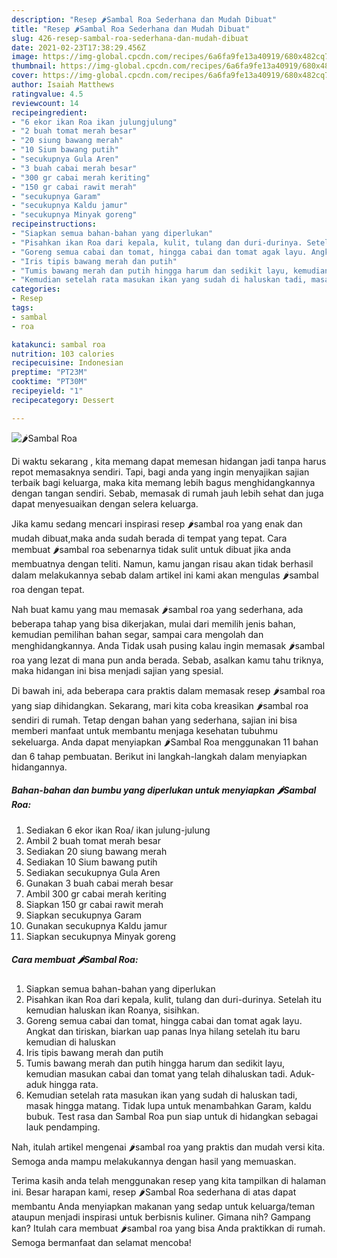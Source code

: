 ```yaml
---
description: "Resep 🌶️Sambal Roa Sederhana dan Mudah Dibuat"
title: "Resep 🌶️Sambal Roa Sederhana dan Mudah Dibuat"
slug: 426-resep-sambal-roa-sederhana-dan-mudah-dibuat
date: 2021-02-23T17:38:29.456Z
image: https://img-global.cpcdn.com/recipes/6a6fa9fe13a40919/680x482cq70/🌶️sambal-roa-foto-resep-utama.jpg
thumbnail: https://img-global.cpcdn.com/recipes/6a6fa9fe13a40919/680x482cq70/🌶️sambal-roa-foto-resep-utama.jpg
cover: https://img-global.cpcdn.com/recipes/6a6fa9fe13a40919/680x482cq70/🌶️sambal-roa-foto-resep-utama.jpg
author: Isaiah Matthews
ratingvalue: 4.5
reviewcount: 14
recipeingredient:
- "6 ekor ikan Roa ikan julungjulung"
- "2 buah tomat merah besar"
- "20 siung bawang merah"
- "10 Sium bawang putih"
- "secukupnya Gula Aren"
- "3 buah cabai merah besar"
- "300 gr cabai merah keriting"
- "150 gr cabai rawit merah"
- "secukupnya Garam"
- "secukupnya Kaldu jamur"
- "secukupnya Minyak goreng"
recipeinstructions:
- "Siapkan semua bahan-bahan yang diperlukan"
- "Pisahkan ikan Roa dari kepala, kulit, tulang dan duri-durinya. Setelah itu kemudian haluskan ikan Roanya, sisihkan."
- "Goreng semua cabai dan tomat, hingga cabai dan tomat agak layu. Angkat dan tiriskan, biarkan uap panas lnya hilang setelah itu baru kemudian di haluskan"
- "Iris tipis bawang merah dan putih"
- "Tumis bawang merah dan putih hingga harum dan sedikit layu, kemudian masukan cabai dan tomat yang telah dihaluskan tadi. Aduk-aduk hingga rata."
- "Kemudian setelah rata masukan ikan yang sudah di haluskan tadi, masak hingga matang. Tidak lupa untuk menambahkan Garam, kaldu bubuk. Test rasa dan Sambal Roa pun siap untuk di hidangkan sebagai lauk pendamping."
categories:
- Resep
tags:
- sambal
- roa

katakunci: sambal roa 
nutrition: 103 calories
recipecuisine: Indonesian
preptime: "PT23M"
cooktime: "PT30M"
recipeyield: "1"
recipecategory: Dessert

---
```



![🌶️Sambal Roa](https://img-global.cpcdn.com/recipes/6a6fa9fe13a40919/680x482cq70/🌶️sambal-roa-foto-resep-utama.jpg)

Di waktu  sekarang , kita memang dapat memesan hidangan jadi tanpa harus repot memasaknya sendiri. Tapi, bagi anda yang ingin menyajikan sajian terbaik bagi keluarga, maka kita memang lebih bagus menghidangkannya dengan tangan sendiri. Sebab, memasak di rumah jauh lebih sehat dan juga dapat menyesuaikan dengan selera keluarga.

Jika kamu sedang mencari inspirasi resep 🌶️sambal roa yang enak dan mudah dibuat,maka anda sudah berada di tempat yang tepat. Cara membuat 🌶️sambal roa  sebenarnya tidak sulit untuk dibuat jika anda membuatnya dengan teliti. Namun, kamu jangan risau akan tidak berhasil dalam melakukannya 
sebab dalam artikel ini kami akan mengulas 🌶️sambal roa dengan tepat.  



Nah buat kamu yang mau memasak 🌶️sambal roa yang sederhana, ada beberapa tahap yang bisa dikerjakan, mulai dari memilih jenis bahan, kemudian pemilihan bahan segar, sampai cara mengolah dan menghidangkannya. Anda Tidak usah pusing kalau ingin memasak 🌶️sambal roa yang lezat di mana pun anda berada. Sebab, asalkan kamu  tahu triknya, maka hidangan ini bisa menjadi sajian yang spesial.

Di bawah ini, ada beberapa cara praktis  dalam memasak resep 🌶️sambal roa yang siap dihidangkan. Sekarang, mari kita coba kreasikan 🌶️sambal roa sendiri di rumah. Tetap dengan bahan yang sederhana, sajian ini bisa memberi manfaat untuk membantu menjaga kesehatan tubuhmu sekeluarga. Anda dapat menyiapkan 🌶️Sambal Roa menggunakan 11 bahan dan 6 tahap pembuatan. Berikut ini langkah-langkah dalam menyiapkan hidangannya.

<!--inarticleads1-->

##### Bahan-bahan dan bumbu yang diperlukan untuk menyiapkan 🌶️Sambal Roa:

1. Sediakan 6 ekor ikan Roa/ ikan julung-julung
1. Ambil 2 buah tomat merah besar
1. Sediakan 20 siung bawang merah
1. Sediakan 10 Sium bawang putih
1. Sediakan secukupnya Gula Aren
1. Gunakan 3 buah cabai merah besar
1. Ambil 300 gr cabai merah keriting
1. Siapkan 150 gr cabai rawit merah
1. Siapkan secukupnya Garam
1. Gunakan secukupnya Kaldu jamur
1. Siapkan secukupnya Minyak goreng




<!--inarticleads2-->

##### Cara membuat 🌶️Sambal Roa:

1. Siapkan semua bahan-bahan yang diperlukan
1. Pisahkan ikan Roa dari kepala, kulit, tulang dan duri-durinya. Setelah itu kemudian haluskan ikan Roanya, sisihkan.
1. Goreng semua cabai dan tomat, hingga cabai dan tomat agak layu. Angkat dan tiriskan, biarkan uap panas lnya hilang setelah itu baru kemudian di haluskan
1. Iris tipis bawang merah dan putih
1. Tumis bawang merah dan putih hingga harum dan sedikit layu, kemudian masukan cabai dan tomat yang telah dihaluskan tadi. Aduk-aduk hingga rata.
1. Kemudian setelah rata masukan ikan yang sudah di haluskan tadi, masak hingga matang. Tidak lupa untuk menambahkan Garam, kaldu bubuk. Test rasa dan Sambal Roa pun siap untuk di hidangkan sebagai lauk pendamping.




Nah, itulah artikel mengenai  🌶️sambal roa  yang praktis dan mudah versi kita. Semoga anda mampu melakukannya dengan hasil yang memuaskan. 

Terima kasih anda telah menggunakan resep yang kita tampilkan di halaman ini. Besar harapan kami, resep  🌶️Sambal Roa sederhana di atas dapat membantu Anda menyiapkan makanan yang sedap untuk keluarga/teman ataupun menjadi inspirasi untuk berbisnis kuliner. Gimana nih? Gampang kan? Itulah cara membuat 🌶️sambal roa yang bisa Anda praktikkan di rumah. Semoga bermanfaat dan selamat mencoba!


